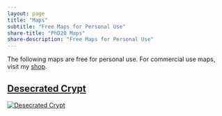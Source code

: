 ```yaml
---
layout: page
title: "Maps"
subtitle: "Free Maps for Personal Use"
share-title: "PhD20 Maps"
share-description: "Free Maps for Personal Use"
---
```


The following maps are free for personal use. For commercial use maps, visit my [shop]({{site.basurl}}/shop).

## [Desecrated Crypt](#desecrated-crypt)

[![Desecrated Crypt]({{site.baseurl}}/downloads/maps/desecrated-crypt.jpg)]({{site.baseurl}}/downloads/maps/desecrated-crypt.jpg)
